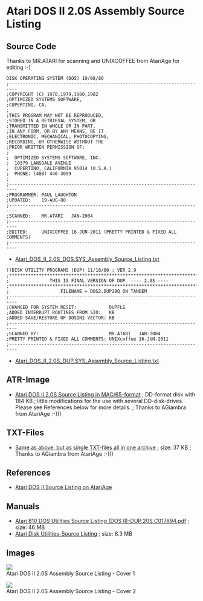 # Atari DOS II 2.0S Assembly Source Listing  
## Source Code  
Thanks to MR.ATARI for scanning and UNIXCOFFEE from AtariAge for editing :-)  
  
```
DISK OPERATING SYSTEM (DOS) 19/08/80
;-------------------------------------------------------------------------
;COPYRIGHT (C) 1978,1979,1980,1982
;OPTIMIZED SYSTEMS SOFTWARE,              
;CUPERTINO, CA.                           
;                                         
;THIS PROGRAM MAY NOT BE REPRODUCED,
;STORED IN A RETRIEVAL SYSTEM, OR         
;TRANSMITTED IN WHOLE OR IN PART,         
;IN ANY FORM, OR BY ANY MEANS, BE IT      
;ELECTRONIC, MECHANICAL, PHOTOCOPYING,    
;RECORDING, OR OTHERWISE WITHOUT THE      
;PRIOR WRITTEN PERMISSION OF:             
;                                         
;  OPTIMIZED SYSTEMS SOFTWARE, INC.       
;  10379 LANSDALE AVENUE                  
;  CUPERTINO, CALIFORNIA 95014 (U.S.A.)   
;  PHONE: (408) 446-3099
;
;-------------------------------------------------------------------------
;PROGRAMMER: PAUL LAUGHTON                                                 
;UPDATED:    19-AUG-80                                                     
;------------------------------------------------------------------------- 
;SCANNED:    MR.ATARI   JAN-2004                                           
;------------------------------------------------------------------------- 
;EDITED:     UNIXCOFFEE 16-JUN-2011 (PRETTY PRINTED & FIXED ALL COMMENTS)
;-------------------------------------------------------------------------
```
  
* [Atari_DOS_II_2.0S_DOS.SYS_Assembly_Source_Listing.txt](attachments/Atari_DOS_II_2.0S_DOS.SYS_Assembly_Source_Listing.txt)  
  
```
!!DISK UTILITY PROGRAMS (DUP) 11/18/80 ; VER 2.9
;*************************************************************************
;               THIS IS FINAL VERSION OF DUP  ---- 2.0S ----
;*************************************************************************
;                   FILENAME = DOS2.DUP29Q ON TANDEM
;-------------------------------------------------------------------------
;CHANGED FOR SYSTEM RESET:            DUPFLG                               
;ADDED INTERRUPT ROUTINES FROM SIO:   KB
;ADDED SAVE/RESTORE OF DOSINI VECTOR: KB
;-------------------------------------------------------------------------
;SCANNED BY:                          MR.ATARI   JAN-2004 
;PRETTY PRINTED & FIXED ALL COMMENTS: UNIXcoffee 16-JUN-2011 
;-------------------------------------------------------------------------
```
  
* [Atari_DOS_II_2.0S_DUP.SYS_Assembly_Source_Listing.txt](attachments/Atari_DOS_II_2.0S_DUP.SYS_Assembly_Source_Listing.txt)  
  
## ATR-Image  
- [Atari DOS II 2.0S Source Listing in MAC/65-format](attachments/ATARI_DOS_II_3.0S_with_modified_DUP.SYS.atr) ; DD-format disk with 184 KB ; little modifications for the use with several DD-disk-drives. Please see References below for more details. ; Thanks to AGiambra from AtariAge :-)))  
  
## TXT-Files  
- [Same as above, but as single TXT-files all in one archive](attachments/AGiambra.zip) ; size: 37 KB ; Thanks to AGiambra from AtariAge :-)))  
  
## References  
- [Atari DOS II Source Listing on AtariAge](http://atariage.com/forums/topic/221538-dos-20s-dupsys-source-code/page-2)  
  
## Manuals  
- [Atari 810 DOS Utilities Source Listing (DOS II)-DUP.20S C017894.pdf](http://ftp.pigwa.net/stuff/collections/Atari%20documents/Technical%20Documents/) ; size: 46 MB  
- [Atari Disk Utilities-Source Listing](http://www.atarimania.com/documents/) ; size: 8.3 MB  
## Images  
![](attachments/Atari+DOS+II+Assembly+Source+Listing+3.jpg)  
Atari DOS II 2.0S Assembly Source Listing - Cover 1  
  
![](attachments/Atari+DOS+II+Assembly+Source+Listing+2.jpg)  
Atari DOS II 2.0S Assembly Source Listing - Cover 2  
  
